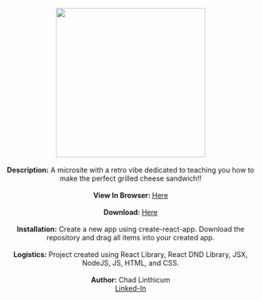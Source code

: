 <p align="center">
 <img src="https://user-images.githubusercontent.com/10480470/160703726-8a461d89-37b3-4c4a-abc9-54b7665e63b2.gif" width="300"><br>
 <br>
 <b>Description:</b> A microsite with a retro vibe dedicated to teaching you how to make the perfect grilled cheese sandwich!!<br>
 <br>
 <b>View In Browser: </b><a href="https://chadlinthicum.github.io/APP_React_Grilled-Cheese-Channel/"> Here</a><br>
 <br>
 <b>Download: </b><a href="https://github.com/chadLinthicum/APP_React_Grilled-Cheese-Channel">Here</a><br>
 <br>
 <b>Installation:</b> Create a new app using create-react-app. Download the repository and drag all items into your created app.<br>
 <br>
 <b>Logistics:</b> Project created using React Library, React DND Library, JSX, NodeJS, JS, HTML, and CSS. <br>
 <br>
 <b>Author:</b> Chad Linthicum<br>
 <a href="https://www.linkedin.com/in/chad-a-linthicum/">Linked-In<a>
</p>
